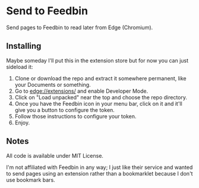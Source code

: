 # Send to Feedbin

Send pages to Feedbin to read later from Edge (Chromium).


## Installing

Maybe someday I'll put this in the extension store but for now you can just sideload it:

1. Clone or download the repo and extract it somewhere permanent, like your Documents or something.
2. Go to [edge://extensions/](edge://extensions/) and enable Developer Mode.
3. Click on "Load unpacked" near the top and choose the repo directory.
4. Once you have the Feedbin icon in your menu bar, click on it and it'll give you a button to configure the token.
5. Follow those instructions to configure your token.
6. Enjoy.


## Notes

All code is available under MIT License.

I'm not affiliated with Feedbin in any way; I just like their service and wanted to send pages using an extension rather than a bookmarklet because I don't use bookmark bars.
